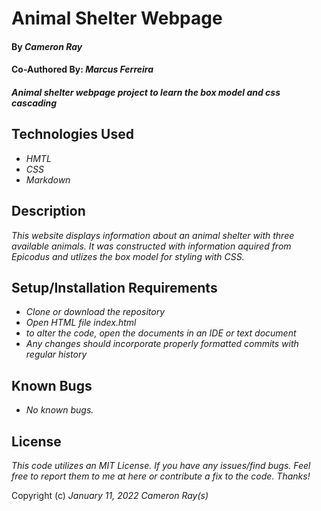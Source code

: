 # Animal Shelter Webpage

#### By _**Cameron Ray**_
#### Co-Authored By: _Marcus Ferreira_

#### _Animal shelter webpage project to learn the box model and css cascading_

## Technologies Used

* _HMTL_
* _CSS_
* _Markdown_



## Description

_This website displays information about an animal shelter with three available animals. It was constructed with information aquired from Epicodus and utlizes the box model for styling with CSS._

## Setup/Installation Requirements

* _Clone or download the repository_
* _Open HTML file index.html_
* _to alter the code, open the documents in an IDE or text document_
* _Any changes should incorporate properly formatted commits with regular history_


## Known Bugs

* _No known bugs._

## License

_This code utilizes an MIT License. If you have any issues/find bugs. Feel free to report them to me at here or contribute a fix to the code. Thanks!_

Copyright (c) _January 11, 2022_ _Cameron Ray(s)_
